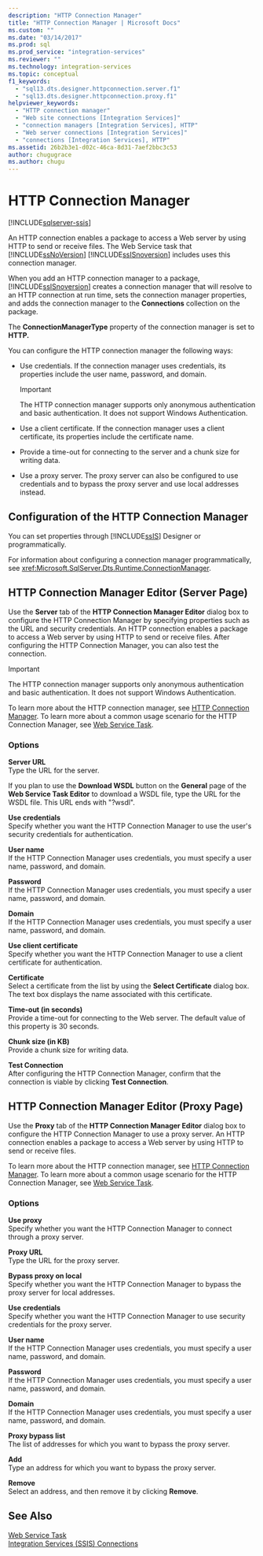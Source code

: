 ```yaml
---
description: "HTTP Connection Manager"
title: "HTTP Connection Manager | Microsoft Docs"
ms.custom: ""
ms.date: "03/14/2017"
ms.prod: sql
ms.prod_service: "integration-services"
ms.reviewer: ""
ms.technology: integration-services
ms.topic: conceptual
f1_keywords: 
  - "sql13.dts.designer.httpconnection.server.f1"
  - "sql13.dts.designer.httpconnection.proxy.f1"
helpviewer_keywords: 
  - "HTTP connection manager"
  - "Web site connections [Integration Services]"
  - "connection managers [Integration Services], HTTP"
  - "Web server connections [Integration Services]"
  - "connections [Integration Services], HTTP"
ms.assetid: 26b2b3e1-d02c-46ca-8d31-7aef2bbc3c53
author: chugugrace
ms.author: chugu
---
```

# HTTP Connection Manager

[!INCLUDE[sqlserver-ssis](../../includes/applies-to-version/sqlserver-ssis.md)]


  An HTTP connection enables a package to access a Web server by using HTTP to send or receive files. The Web Service task that [!INCLUDE[ssNoVersion](../../includes/ssnoversion-md.md)] [!INCLUDE[ssISnoversion](../../includes/ssisnoversion-md.md)] includes uses this connection manager.  
  
 When you add an HTTP connection manager to a package, [!INCLUDE[ssISnoversion](../../includes/ssisnoversion-md.md)] creates a connection manager that will resolve to an HTTP connection at run time, sets the connection manager properties, and adds the connection manager to the **Connections** collection on the package.  
  
 The **ConnectionManagerType** property of the connection manager is set to **HTTP.**  
  
 You can configure the HTTP connection manager the following ways:  
  
-   Use credentials. If the connection manager uses credentials, its properties include the user name, password, and domain.  
  
    > [!IMPORTANT]  
    >  The HTTP connection manager supports only anonymous authentication and basic authentication. It does not support Windows Authentication.  
  
-   Use a client certificate. If the connection manager uses a client certificate, its properties include the certificate name.  
  
-   Provide a time-out for connecting to the server and a chunk size for writing data.  
  
-   Use a proxy server. The proxy server can also be configured to use credentials and to bypass the proxy server and use local addresses instead.  
  
## Configuration of the HTTP Connection Manager  
 You can set properties through [!INCLUDE[ssIS](../../includes/ssis-md.md)] Designer or programmatically.  
  
 For information about configuring a connection manager programmatically, see <xref:Microsoft.SqlServer.Dts.Runtime.ConnectionManager>.  
  
## HTTP Connection Manager Editor (Server Page)
  Use the **Server** tab of the **HTTP Connection Manager Editor** dialog box to configure the HTTP Connection Manager by specifying properties such as the URL and security credentials. An HTTP connection enables a package to access a Web server by using HTTP to send or receive files. After configuring the HTTP Connection Manager, you can also test the connection.  
  
> [!IMPORTANT]  
>  The HTTP connection manager supports only anonymous authentication and basic authentication. It does not support Windows Authentication.  
  
 To learn more about the HTTP connection manager, see [HTTP Connection Manager](../../integration-services/connection-manager/http-connection-manager.md). To learn more about a common usage scenario for the HTTP Connection Manager, see [Web Service Task](../../integration-services/control-flow/web-service-task.md).  
  
### Options  
 **Server URL**  
 Type the URL for the server.  
  
 If you plan to use the **Download WSDL** button on the **General** page of the **Web Service Task Editor** to download a WSDL file, type the URL for the WSDL file. This URL ends with "?wsdl".  
  
 **Use credentials**  
 Specify whether you want the HTTP Connection Manager to use the user's security credentials for authentication.  
  
 **User name**  
 If the HTTP Connection Manager uses credentials, you must specify a user name, password, and domain.  
  
 **Password**  
 If the HTTP Connection Manager uses credentials, you must specify a user name, password, and domain.  
  
 **Domain**  
 If the HTTP Connection Manager uses credentials, you must specify a user name, password, and domain.  
  
 **Use client certificate**  
 Specify whether you want the HTTP Connection Manager to use a client certificate for authentication.  
  
 **Certificate**  
 Select a certificate from the list by using the **Select Certificate** dialog box. The text box displays the name associated with this certificate.  
  
 **Time-out (in seconds)**  
 Provide a time-out for connecting to the Web server. The default value of this property is 30 seconds.  
  
 **Chunk size (in KB)**  
 Provide a chunk size for writing data.  
  
 **Test Connection**  
 After configuring the HTTP Connection Manager, confirm that the connection is viable by clicking **Test Connection**.  
  
## HTTP Connection Manager Editor (Proxy Page)
  Use the **Proxy** tab of the **HTTP Connection Manager Editor** dialog box to configure the HTTP Connection Manager to use a proxy server. An HTTP connection enables a package to access a Web server by using HTTP to send or receive files.  
  
 To learn more about the HTTP connection manager, see [HTTP Connection Manager](../../integration-services/connection-manager/http-connection-manager.md). To learn more about a common usage scenario for the HTTP Connection Manager, see [Web Service Task](../../integration-services/control-flow/web-service-task.md).  
  
### Options  
 **Use proxy**  
 Specify whether you want the HTTP Connection Manager to connect through a proxy server.  
  
 **Proxy URL**  
 Type the URL for the proxy server.  
  
 **Bypass proxy on local**  
 Specify whether you want the HTTP Connection Manager to bypass the proxy server for local addresses.  
  
 **Use credentials**  
 Specify whether you want the HTTP Connection Manager to use security credentials for the proxy server.  
  
 **User name**  
 If the HTTP Connection Manager uses credentials, you must specify a user name, password, and domain.  
  
 **Password**  
 If the HTTP Connection Manager uses credentials, you must specify a user name, password, and domain.  
  
 **Domain**  
 If the HTTP Connection Manager uses credentials, you must specify a user name, password, and domain.  
  
 **Proxy bypass list**  
 The list of addresses for which  you want to bypass the proxy server.  
  
 **Add**  
 Type an address for which you want to bypass the proxy server.  
  
 **Remove**  
 Select an address, and then remove it by clicking **Remove**.  
  
## See Also  
 [Web Service Task](../../integration-services/control-flow/web-service-task.md)   
 [Integration Services &#40;SSIS&#41; Connections](../../integration-services/connection-manager/integration-services-ssis-connections.md)  
  
  
